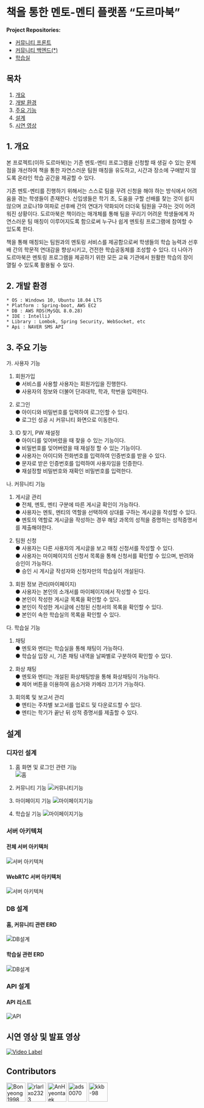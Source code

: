 # 책을 통한 멘토-멘티 플랫폼 “도르마북”

**Project Repositories:**  
- [커뮤니티 프론트](https://github.com/rlarlxo2323/dormabook-front)
- [커뮤니티 백엔드(*)](https://github.com/rlarlxo2323/dormabook-server)
- [학습실](https://github.com/rlarlxo2323/dormabook-webRTC)

## 목차
1. [개요](#1-개요)
2. [개발 환경](#2-개발-환경)
3. [주요 기능](#3-주요-기능)
4. [설계](#4-설계)
5. [시연 영상](#5-시연-영상)

## 1. 개요

  본 프로젝트(이하 도르마북)는 기존 멘토-멘티 프로그램을 신청할 때 생길 수 있는 문제점을 개선하여 책을 통한 자연스러운 팀원 매칭을 유도하고, 시간과 장소에 구애받지 않도록 온라인 학습 공간을 제공할 수 있다.

 기존 멘토-멘티를 진행하기 위해서는 스스로 팀을 꾸려 신청을 해야 하는 방식에서 어려움을 겪는 학생들이 존재한다. 신입생들은 학기 초, 도움을 구할 선배를 찾는 것이 쉽지 않으며 코로나19 여파로 선후배 간의 연대가 약화되어 더더욱 팀원을 구하는 것이 어려워진 상황이다. 도르마북은 책이라는 매개체를 통해 팀을 꾸리기 어려운 학생들에게 자연스러운 팀 매칭이 이루어지도록 함으로써 누구나 쉽게 멘토링 프로그램에 참여할 수 있도록 한다.

 책을 통해 매칭되는 팀원과의 멘토링 서비스를 제공함으로써 학생들의 학습 능력과 선후배 간의 학문적 연대감을 향상시키고, 건전한 학습공동체를 조성할 수 있다. 더 나아가 도르마북은 멘토링 프로그램을 제공하기 위한 모든 교육 기관에서 원활한 학습의 장이 열릴 수 있도록 활용될 수 있다.

## 2. 개발 환경
```
* OS : Windows 10, Ubuntu 18.04 LTS
* Platform : Spring-boot, AWS EC2
* DB : AWS RDS(MySQL 8.0.28)
* IDE : IntelliJ
* Library : Lombok, Spring Security, WebSocket, etc
* Api : NAVER SMS API
```

## 3. 주요 기능  
가. 사용자 기능
1) 회원가입  
● 서비스를 사용할 사용자는 회원가입을 진행한다.  
● 사용자의 정보와 더불어 단과대학, 학과, 학번을 입력한다.  

2) 로그인    
● 아이디와 비밀번호를 입력하여 로그인할 수 있다.  
● 로그인 성공 시 커뮤니티 화면으로 이동한다.    

3) ID 찾기, PW 재설정    
● 아이디를 잊어버렸을 때 찾을 수 있는 기능이다.    
● 비밀번호를 잊어버렸을 때 재설정 할 수 있는 기능이다.  
● 사용자는 아이디와 전화번호를 입력하여 인증번호를 받을 수 있다.   
● 문자로 받은 인증번호를 입력하여 사용자임을 인증한다.   
● 재설정할 비밀번호와 재확인 비밀번호를 입력한다.  
  
나. 커뮤니티 기능    
1) 게시글 관리     
● 전체, 멘토, 멘티 구분에 따른 게시글 확인이 가능하다.     
● 사용자는 멘토, 멘티의 역할을 선택하여 상대를 구하는 게시글을 작성할 수 있다.    
● 멘토의 역할로 게시글을 작성하는 경우 해당 과목의 성적을 증명하는 성적증명서를 제출해야한다.   

2) 팀원 신청  
● 사용자는 다른 사용자의 게시글을 보고 매칭 신청서를 작성할 수 있다.    
● 사용자는 마이페이지의 신청서 목록을 통해 신청서를 확인할 수 있으며, 반려와 승인이 가능하다.    
● 승인 시 게시글 작성자와 신청자만의 학습실이 개설된다.    

3) 회원 정보 관리(마이페이지)      
● 사용자는 본인의 소개서를 마이페이지에서 작성할 수 있다.     
● 본인이 작성한 게시글 목록을 확인할 수 있다.   
● 본인이 작성한 게시글에 신청된 신청서의 목록을 확인할 수 있다.   
● 본인이 속한 학습실의 목록을 확인할 수 있다.   

다. 학습실 기능     
1) 채팅     
● 멘토와 멘티는 학습실을 통해 채팅이 가능하다.  
● 학습실 입장 시, 기존 채팅 내역을 날짜별로 구분하여 확인할 수 있다.  

2) 화상 채팅      
● 멘토와 멘티는 개설된 화상채팅방을 통해 화상채팅이 가능하다.  
● 제어 버튼을 이용하여 음소거와 카메라 끄기가 가능하다.  
    
3) 회의록 및 보고서 관리   
● 멘티는 주차별 보고서를 업로드 및 다운로드할 수 있다.   
● 멘티는 학기가 끝난 뒤 성적 증명서를 제출할 수 있다.  


## 설계
### 디자인 설계
1. 홈 화면 및 로그인 관련 기능  
![홈](rdm-image/홈화면.png)

2. 커뮤니티 기능
![커뮤니티기능](rdm-image/커뮤니티.png)

3. 마이페이지 기능
![마이페이지기능](rdm-image/마이페이지.png)

4. 학습실 기능
![마이페이지기능](rdm-image/스터디룸.png)

### 서버 아키텍쳐
#### 전체 서버 아키텍처
![서버 아키텍쳐](rdm-image/서버아키텍처.png)

#### WebRTC 서버 아키텍처
![서버 아키텍쳐](rdm-image/webrtc.png)

### DB 설계
#### 홈, 커뮤니티 관련 ERD
![DB설계](rdm-image/홈ERD.png)

#### 학습실 관련 ERD
![DB설계](rdm-image/학습실ERD.png)

### API 설계
#### API 리스트
![API](rdm-image/API리스트.png)

## 시연 영상 및 발표 영상
[![Video Label](https://img.youtube.com/vi/F9T6PEUqbiA/0.jpg)](https://youtu.be/F9T6PEUqbiA)  


## Contributors

<a href="https://github.com/Bonyeong1998">
<img src="https://avatars.githubusercontent.com/u/73810809?v=4" height="50" alt="Bonyeong1998"/></a>
<a href="https://github.com/rlarlxo2323">
<img src="https://avatars.githubusercontent.com/u/81959996?v=4" height="50" alt="rlarlxo2323"/></a>
<a href="https://github.com/AnHyeontaek">
<img src="https://avatars.githubusercontent.com/u/81468759?v=4" height="50" alt="AnHyeontaek"/></a>
<a href="https://github.com/ads0070">
<img src="https://avatars.githubusercontent.com/u/73926856?v=4" height="50" alt="ads0070"/></a>
<a href="https://github.com/kkb-98">
<img src="https://avatars.githubusercontent.com/u/81415003?v=4" height="50" alt="kkb-98"/></a>
